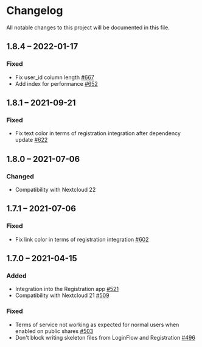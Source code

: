 # Changelog
All notable changes to this project will be documented in this file.

## 1.8.4 – 2022-01-17
### Fixed
- Fix user_id column length 
  [#667](https://github.com/nextcloud/terms_of_service/pull/667)
- Add index for performance
  [#652](https://github.com/nextcloud/terms_of_service/pull/652)

## 1.8.1 – 2021-09-21
### Fixed
- Fix text color in terms of registration integration after dependency update
  [#622](https://github.com/nextcloud/registration/pull/622)

## 1.8.0 – 2021-07-06
### Changed
- Compatibility with Nextcloud 22

## 1.7.1 – 2021-07-06
### Fixed
- Fix link color in terms of registration integration
  [#602](https://github.com/nextcloud/registration/pull/602)

## 1.7.0 – 2021-04-15
### Added
- Integration into the Registration app
  [#521](https://github.com/nextcloud/registration/pull/521)
- Compatibility with Nextcloud 21
  [#509](https://github.com/nextcloud/registration/pull/509)

### Fixed
- Terms of service not working as expected for normal users when enabled on public shares
  [#503](https://github.com/nextcloud/registration/pull/503)
- Don't block writing skeleton files from LoginFlow and Registration
  [#496](https://github.com/nextcloud/registration/pull/496)
